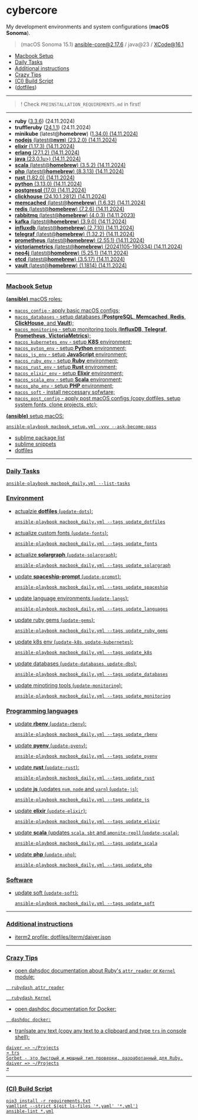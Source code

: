 # cybercore

My development environments and system configurations (**macOS Sonoma**).

> (macOS Sonoma 15.1) ansible-core@2.17.6 / java@23 / XCode@16.1

- [Macbook Setup](#macbook-setup)
- [Daily Tasks](#daily-tasks)
- [Additional instructions](#additional-instructions)
- [Crazy Tips](#crazy-tips)
- [(CI) Build Script](#ci-build-script)
- ([dotfiles](dotfiles))

---

> ! Check `PREINSTALLATION_REQUIREMENTS.md` in first!

---

- **ruby** (<u>3.3.6</u>) (24.11.2024)
- **truffleruby** (<u>24.1.1</u>) (24.11.2024)
- **minikube** (latest@**homebrew**) (<u>1.34.0) (14.11.2024)
- **nodejs** (latest@**nvm**) (<u>23.2.0</u>) (14.11.2024)
- **elixir** (<u>1.17.3</u>) (14.11.2024)
- **erlang** (<u>27.1.2)</u> (14.11.2024)
- **java** (<u>23.0.1</u>u>) (14.11.2024)
- **scala** (latest@**homebrew**) (<u>3.5.2</u>) (14.11.2024)
- **php** (latest@**homebrew**) (<u>8.3.13</u>) (14.11.2024)
- **rust** (<u>1.82.0</u>) (14.11.2024)
- **python** (<u>3.13.0</u>) (14.11.2024)
- **postgresql** (<u>17.0</u>) (14.11.2024)
- **clickhouse** (<u>24.10.1.2812</u>) (14.11.2024)
- **memcached** (latest@**homebrew**) (<u>1.6.32</u>) (14.11.2024)
- **redis** (latest@**homebrew**) (<u>7.2.6</u>) (14.11.2024)
- **rabbitmq** (latest@**homebrew**) (<u>4.0.3</u>) (14.11.2023)
- **kafka** (latest@**homebrew**) (<u>3.9.0</u>) (14.11.2024)
- **influxdb** (latest@**homebrew**) (<u>2.7.10</u>) (14.11.2024)
- **telegraf** (latest@**homebrew**) (<u>1.32.2</u>) (14.11.2024)
- **prometheus** (latest@**homebrew**) (<u>2.55.1</u>) (14.11.2024)
- **victoriametrics** (latest@**homebrew**) (<u>20241105-190334</u>) (14.11.2024)
- **neo4j** (latest@**homebrew**) (<u>5.25.1</u>) (14.11.2024)
- **etcd** (latest@**homebrew**) (<u>3.5.17</u>) (14.11.2024)
- **vault** (latest@**homebrew**) (<u>1.1814</u>) (14.11.2024)

---

### Macbook Setup

**(ansible)** macOS roles:
  - `macos_config` - apply basic macOS configs;
  - `macos_databases` - setup databases (**PostgreSQL**, **Memcached**, **Redis**, **ClickHouse**, and **Vault**);
  - `macos_monitoring` - setup monitoring tools (**InfluxDB**, **Telegraf**, **Prometheus**, **VictoriaMetrics**);
  - `macos_kubernetes_env` - setup **K8S** environment;
  - `macos_pyton_env` - setup **Python** environment;
  - `macos_js_env` - setup **JavaScript** environment;
  - `macos_ruby_env` - setup **Ruby** environment;
  - `macos_rust_env` - setup **Rust** environment;
  - `macos_elixir_env` - setup **Elixir** environment;
  - `macos_scala_env` - setup **Scala** environment;
  - `macos_php_env` - setup **PHP** environment;
  - `macos_soft` - install neccessary sofwtare;
  - `macos_post_config` - apply post macOS configs (copy dotfiles, setup system fonts, clone projects, etc);

**(ansible)** setup macOS:
```shell
ansible-playbook macbook_setup.yml -vvv --ask-become-pass
```

- [sublime package list](dotfiles/sublime/packages.md)
- [sublime snippets](dotfiles/sublime/snippets.md)
- [dotfiles](dotfiles)

---

### Daily Tasks

```shell
ansible-playbook macbook_daily.yml --list-tasks
```

### Environment

- actualzie **dotfiles** (`update-dots`):
  ```shell
  ansible-playbook macbook_daily.yml --tags update_dotfiles
  ````
- actualize custom fonts (`update-fonts`):
  ```shell
  ansible-playbook macbook_daily.yml --tags update_fonts
  ```
- actualize **solargraph** (`update-solargraph`):
  ```shell
  ansible-playbook macbook_daily.yml --tags update_solargraph
  ```
- update **spaceship-prompt** (`update-prompt`):
  ```shell
  ansible-playbook macbook_daily.yml --tags update_spaceship
  ```
- update language environments (`update-langs`):
  ```shell
  ansible-playbook macbook_daily.yml --tags update_languages
  ```
- update ruby gems (`update-gems`):
  ```shell
  ansible-playbook macbook_daily.yml --tags update_ruby_gems
  ```
- update k8s env (`update-k8s`, `update-kubernetes`):
  ```shell
  ansible-playbook macbook_daily.yml --tags update_k8s
  ```
- update databases (`update-databases`, `update-dbs`):
  ```shell
  ansible-playbook macbook_daily.yml --tags update_databases
  ```
- update minotiring tools (`update-monitoring`):
  ```shell
  ansible-playbook macbook_daily.yml --tags update_monitoring
  ```

### Programming languages

- update **rbenv** (`update-rbenv`):
  ```shell
  ansible-playbook macbook_daily.yml --tags update_rbenv
  ```
- update **pyenv** (`update-pyenv`):
  ```shell
  ansible-playbook macbook_daily.yml --tags update_pyenv
  ```
- update **rust** (`update-rust`):
  ```shell
  ansible-playbook macbook_daily.yml --tags update_rust
  ```
- update **js** (updates `nvm`, `node` and `yarn`) (`update-js`):
  ```shell
  ansible-playbook macbook_daily.yml --tags update_js
  ```
- update **elixir** (`update-elixir`):
  ```shell
  ansible-playbook macbook_daily.yml --tags update_elixir
  ```
- update **scala** (updates `scala`, `sbt` and `amonite-repl`) (`update-scala`):
  ```shell
  ansible-playbook macbook_daily.yml --tags update_scala
  ```
- update **php** (`update-php`):
  ```shell
  ansible-playbook macbook_daily.yml --tags update_php
  ```

### Software

- update soft (`update-soft`):
  ```shell
  ansible-playbook macbook_daily.yml --tags update_soft
  ```

---

### Additional instructions

- iterm2 profile: [dotfiles/iterm/daiver.json](dotfiles/iterm/daiver.json)

---

### Crazy Tips

- open dahsdoc documentation about Ruby's `attr_reader` or `Kernel` module:
```shell
  rubydash attr_reader
```
```shell
  rubydash Kernel
```

- open dashdoc documentation for Docker:
```shell
  dashdoc docker:
```

- tranlsate any text (copy any text to a clipboard and type `trs` in console shell):
```shell
daiver => ~/Projects
➜ trs
Sorbet - это быстрый и мощный тип проверки, разработанный для Ruby.
daiver => ~/Projects
➜
 ```

---

### (CI) Build Script

```shell
pip3 install -r requirements.txt
yamllint --strict $(git ls-files '*.yaml' '*.yml')
ansible-lint *.yml
```
